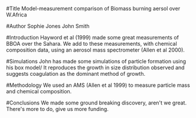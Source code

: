 #Title
Model-measurement comparison of
Biomass burning aersol over W.Africa


#Author
Sophie Jones
John Smith

#Introduction
Hayword et al (1999) made some great measurements of BBOA over the Sahara.
We add to these measurements, with chemical composition data, using an aerosol mass spectrometer (Allen et al 2000).

#Simulations
John has made some simulations of particle formation using his box model/
It reproduces the growth in size distribution observed and suggests coagulation as the dominant method of growth.

#Methodology
We used an AMS (Allen et al 1999) to measure particle mass and chemical composition.

#Conclusions
We made some ground breaking discovery, aren't we great.
There's more to do, give us more funding.